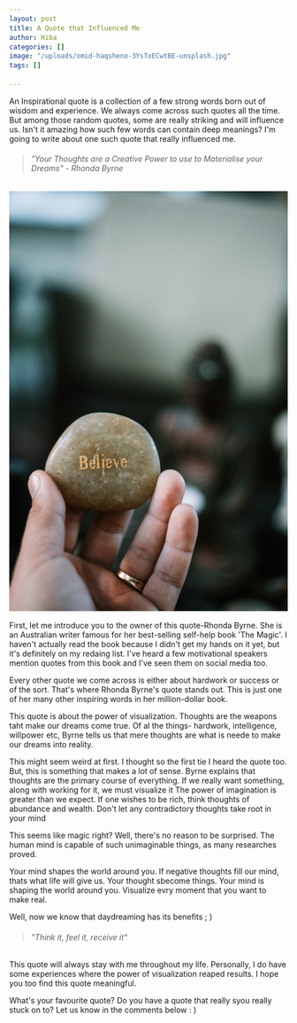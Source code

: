 ```yaml
---
layout: post
title: A Quote that Influenced Me
author: Hiba
categories: []
image: "/uploads/omid-haqsheno-3YsToECwtBE-unsplash.jpg"
tags: []

---
```

An Inspirational quote is a collection of a few strong words born out of wisdom and experience. We always come across such quotes all the time. But among those random quotes, some are really striking and will influence us. Isn't it amazing how such few words can contain deep meanings? I'm going to write about one such quote that really influenced me.

> ###### _"Your Thoughts are a Creative Power to use to Materialise your Dreams" - Rhonda Byrne_

![](/uploads/andy-montes-de-oca-zGIS1ccMwGI-unsplash.jpg)

First, let me introduce you to the owner of this quote-Rhonda Byrne. She is an Australian writer famous for her best-selling self-help book 'The Magic'. I haven't actually read the book because I didn't get my hands on it yet, but it's definitely on my redaing list. I've heard a few motivational speakers mention quotes from this book and I've seen them on social media too.

Every other quote we come across is either about hardwork or success or of the sort. That's where Rhonda Byrne's quote stands out.  This is just one of her many other inspiring words in her million-dollar book.

This quote is about the power of visualization. Thoughts are the weapons taht make our dreams come true. Of al  the things- hardwork, intelligence, willpower etc, Byrne tells us that mere thoughts are what is neede to make our dreams into reality.

This might seem weird at first. I thought so the first tie I heard the quote too. But, this is something that makes a lot of sense. Byrne explains that thoughts are the primary course of everything. If we really want something, along with working for it, we must visualize it The power of imagination is greater than we expect. If one wishes to be rich, think thoughts of abundance and wealth. Don't let any contradictory thoughts take root in your mind

This seems like magic right? Well, there's no reason to be surprised. The human mind is capable of such unimaginable things, as many researches proved.

Your mind shapes the world around you. If negative thoughts fill our mind, thats what life will give us. Your thought sbecome things. Your mind is shaping the world around you. Visualize evry moment that you want to make real.

Well, now we know that daydreaming has its benefits ; )

> ###### _"Think it, feel it, receive it"_

This quote will always stay with me throughout my life. Personally, I do have some experiences where the power of visualization reaped results. I hope you too find this quote meaningful.

What's your favourite quote? Do you have a quote that really syou really stuck on to? Let us know in the comments below : )